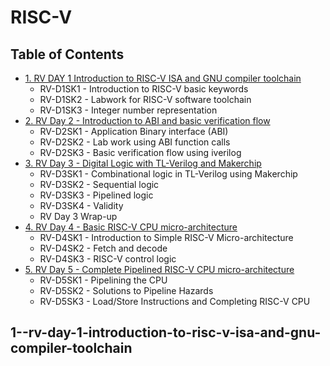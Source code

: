 # RISC-V
## Table of Contents  
* [1. RV DAY 1 Introduction to RISC-V ISA and GNU compiler toolchain](#1--rv-day-1-introduction-to-risc-v-isa-and-gnu-compiler-toolchain)
  * RV-D1SK1 - Introduction to RISC-V basic keywords
  * RV-D1SK2 - Labwork for RISC-V software toolchain
  * RV-D1SK3 - Integer number representation
* [2. RV Day 2 - Introduction to ABI and basic verification flow](#2--rv-day-2-introduction-to-abi-and-basic-verification-flow)
  * RV-D2SK1 - Application Binary interface (ABI)
  * RV-D2SK2 - Lab work using ABI function calls
  * RV-D2SK3 - Basic verification flow using iverilog
* [3. RV Day 3 - Digital Logic with TL-Verilog and Makerchip](#3--rv-day-3---digital-logic-with-tl-verilog-and-makerchip)
  * RV-D3SK1 - Combinational logic in TL-Verilog using Makerchip
  * RV-D3SK2 - Sequential logic
  * RV-D3SK3 - Pipelined logic
  * RV-D3SK4 - Validity
  * RV Day 3 Wrap-up
* [4. RV Day 4 - Basic RISC-V CPU micro-architecture](#4-rv-day-4---basic-risc-v-cpumicro-architecture)
  * RV-D4SK1 - Introduction to Simple RISC-V Micro-architecture
  * RV-D4SK2 - Fetch and decode
  * RV-D4SK3 - RISC-V control logic
* [5. RV Day 5 - Complete Pipelined RISC-V CPU micro-architecture](#5--rv-day-5---complete-pipelined-risc-v-cpu-micro-architecture)
  * RV-D5SK1 - Pipelining the CPU
  * RV-D5SK2 - Solutions to Pipeline Hazards
  * RV-D5SK3 - Load/Store Instructions and Completing RISC-V CPU
## <a name="1. RV DAY 1 Introduction to RISC-V ISA and GNU compiler toolchain"></a> 1--rv-day-1-introduction-to-risc-v-isa-and-gnu-compiler-toolchain ##

